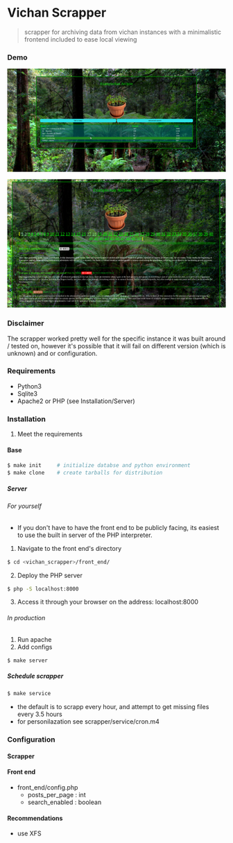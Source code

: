 # Vichan Scrapper
> scrapper for archiving data from vichan instances with a minimalistic frontend included to ease local viewing

### Demo
![frontend\_index\_demo](docs/demo1.png)

![frontend\_board\_demo](docs/demo2.png)

### Disclaimer
The scrapper worked pretty well for the specific instance it was built around / tested on,
however it's possible that it will fail on different version (which is unknown)
and or configuration.

### Requirements
+ Python3
+ Sqlite3
+ Apache2 or PHP (see Installation/Server)

### Installation
1. Meet the requirements
#### Base
```sh
$ make init		# initialize databse and python environment
$ make clone	# create tarballs for distribution
```
##### Server
###### For yourself
+ If you don't have to have the front end to be publicly facing, its easiest to use the built in server of the PHP interpreter.
1. Navigate to the front end's directory
```sh
$ cd <vichan_scrapper>/front_end/
```
2. Deploy the PHP server
```sh
$ php -S localhost:8000
```
3. Access it through your browser on the address:
localhost:8000
###### In production
1. Run apache
2. Add configs
```sh
$ make server
```
##### Schedule scrapper
```sh
$ make service
```
+ the default is to scrapp every hour, and attempt to get missing files every 3.5 hours
+ for personilazation see scrapper/service/cron.m4

### Configuration
#### Scrapper
#### Front end
+ front\_end/config.php
	- posts\_per\_page : int
	- search\_enabled : boolean

#### Recommendations
+ use XFS
